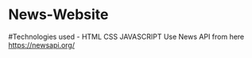 # News-Website
#Technologies used -
HTML
CSS
JAVASCRIPT
Use News API from here https://newsapi.org/
